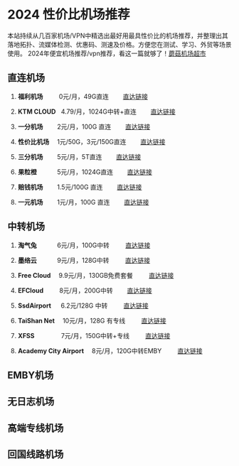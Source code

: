 2024 性价比机场推荐  
==
本站持续从几百家机场/VPN中精选出最好用最具性价比的机场推荐，并整理出其落地拓扑、流媒体检测、优惠码、测速及价格。方便您在测试、学习、外贸等场景使用。
2024年便宜机场推荐/vpn推荐，看这一篇就够了！[蘑菇机场超市](http://mushroombom.top)


直连机场
--

1. **福利机场**  &emsp;&emsp; 0元/月，49G直连  &emsp;&emsp;[直达链接](https://mushroombom.top/%E7%9B%B4%E8%BF%9E%E6%9C%BA%E5%9C%BA/%E7%A6%8F%E5%88%A9%E6%9C%BA%E5%9C%BA/)  

2. **KTM CLOUD**  &nbsp;&nbsp;4.79/月，1024G中转+直连  &emsp;&emsp;[直达链接](https://mushroombom.top/%E7%9B%B4%E8%BF%9E%E6%9C%BA%E5%9C%BA/ktm-cloud/)  

3. **一分机场**  &emsp;&emsp;2元/月，100G 直连  &emsp;&emsp;[直达链接](https://mushroombom.top/%E7%9B%B4%E8%BF%9E%E6%9C%BA%E5%9C%BA/%E4%B8%80%E5%88%86%E6%9C%BA%E5%9C%BA/)  
 
4. **性价比机场**  &emsp;1元/50G，3元/150G直连  &emsp;&emsp;[直达链接](https://mushroombom.top/%E7%9B%B4%E8%BF%9E%E6%9C%BA%E5%9C%BA/%E6%80%A7%E4%BB%B7%E6%AF%94%E6%9C%BA%E5%9C%BA/)  

5. **三分机场**  &emsp;&emsp;5元/月，5T直连  &emsp;&emsp;[直达链接](https://mushroombom.top/%E7%9B%B4%E8%BF%9E%E6%9C%BA%E5%9C%BA/%E4%B8%89%E5%88%86%E6%9C%BA%E5%9C%BA/)  

6. **果粒橙**  &emsp;&emsp;&emsp;5元/月，1024G直连  &emsp;&emsp;[直达链接](https://mushroombom.top/%E7%9B%B4%E8%BF%9E%E6%9C%BA%E5%9C%BA/%E6%9E%9C%E7%B2%92%E6%A9%99%E6%9C%BA%E5%9C%BA/)  

7. **赔钱机场**  &emsp;&emsp;1.5元/100G 直连  &emsp;&emsp;[直达链接](https://mushroombom.top/%E7%9B%B4%E8%BF%9E%E6%9C%BA%E5%9C%BA/%E8%B5%94%E9%92%B1%E6%9C%BA%E5%9C%BA/)  

8. **一元机场**  &emsp;&emsp;1元/月，100G 直连  &emsp;&emsp;[直达链接](https://mushroombom.top/%E7%9B%B4%E8%BF%9E%E6%9C%BA%E5%9C%BA/%E4%B8%80%E5%85%83%E6%9C%BA%E5%9C%BA/)  

中转机场
--
1. **淘气兔**  &emsp;&emsp;&emsp;6元/月，100G中转 &emsp;&emsp; [直达链接](https://mushroombom.top/%E4%B8%AD%E8%BD%AC%E6%9C%BA%E5%9C%BA/%E6%B7%98%E6%B0%94%E5%85%94/)  

2. **墨络云**  &emsp;&emsp;&emsp;9元/月，128G中转 &emsp;&emsp; [直达链接](https://mushroombom.top/%E4%B8%AD%E8%BD%AC%E6%9C%BA%E5%9C%BA/%E5%A2%A8%E7%BB%9C%E4%BA%91/)  

3. **Free Cloud** &emsp;9.9元/月，130GB免费套餐 &emsp;&emsp; [直达链接](https://mushroombom.top/%E4%B8%AD%E8%BD%AC%E6%9C%BA%E5%9C%BA/free-cloud/)  

4. **EFCloud**  &nbsp;&emsp;&emsp;8元/月，200G中转  &emsp;&emsp;[直达链接](https://mushroombom.top/%E4%B8%AD%E8%BD%AC%E6%9C%BA%E5%9C%BA/efcloud/)  

5. **SsdAirport**  &nbsp;&emsp;6.2元/128G 中转 &emsp;&emsp; [直达链接](https://mushroombom.top/%E4%B8%AD%E8%BD%AC%E6%9C%BA%E5%9C%BA/ssdairport/)  

6. **TaiShan Net** &emsp;10元/月，128G 有专线 &emsp;&emsp; [直达链接](https://mushroombom.top/%E4%B8%AD%E8%BD%AC%E6%9C%BA%E5%9C%BA/taishan/)  

7. **XFSS**  &emsp;&emsp;&emsp;&emsp;7元/月，150G中转+专线 &emsp;&emsp; [直达链接](https://mushroombom.top/%E4%B8%AD%E8%BD%AC%E6%9C%BA%E5%9C%BA/xfss/)  

8. **Academy City Airport**  &emsp;8元/月，120G中转EMBY &emsp;&emsp; [直达链接](https://mushroombom.top/%E4%B8%AD%E8%BD%AC%E6%9C%BA%E5%9C%BA/academy-city-airport/)  




EMBY机场
--

无日志机场
--


高端专线机场
--


回国线路机场
--
